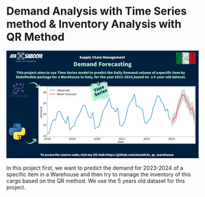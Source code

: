 # Demand Analysis with Time Series method & Inventory Analysis with QR Method

![Alt text](https://github.com/atasbh/ts_qr_warehouse/blob/main/Time_series-1.png)

In this project first, we want to predict the demand for 2023-2024 of a specific item in a Warehouse and then try to manage the inventory of this cargo based on the QR method. We use the 5 years old dataset for this project.
